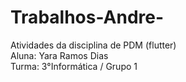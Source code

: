 # Trabalhos-Andre-
Atividades da disciplina de PDM (flutter)  
Aluna: Yara Ramos Dias  
Turma: 3°Informática / Grupo 1
